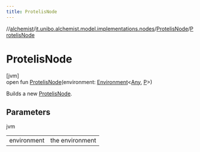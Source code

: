 ```yaml
---
title: ProtelisNode
---
```

//[alchemist](../../../index.html)/[it.unibo.alchemist.model.implementations.nodes](../index.html)/[ProtelisNode](index.html)/[ProtelisNode](-protelis-node.html)



# ProtelisNode



[jvm]\
open fun [ProtelisNode](-protelis-node.html)(environment: [Environment](../../it.unibo.alchemist.model.interfaces/-environment/index.html)<[Any](https://kotlinlang.org/api/latest/jvm/stdlib/kotlin/-any/index.html), [P](../../it.unibo.alchemist.protelis/-alchemist-execution-context/index.html)>)



Builds a new [ProtelisNode](index.html).



## Parameters


jvm

| | |
|---|---|
| environment | the environment |




